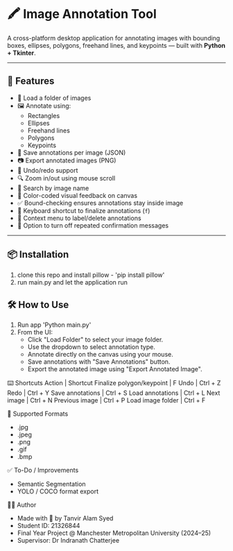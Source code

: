 # 🖍️ Image Annotation Tool

A cross-platform desktop application for annotating images with bounding boxes, ellipses, polygons, freehand lines, and keypoints — built with **Python + Tkinter**.

---

## 🚀 Features

- 📂 Load a folder of images
- 🖼️ Annotate using:
  - Rectangles
  - Ellipses
  - Freehand lines
  - Polygons
  - Keypoints
- 💾 Save annotations per image (JSON)
- 📷 Export annotated images (PNG)
- 🔁 Undo/redo support
- 🔍 Zoom in/out using mouse scroll
- 🔎 Search by image name
- 🎨 Color-coded visual feedback on canvas
- ✅ Bound-checking ensures annotations stay inside image
- 🧭 Keyboard shortcut to finalize annotations (`f`)
- 💬 Context menu to label/delete annotations
- 🙅 Option to turn off repeated confirmation messages

---

## 📦 Installation

1. clone this repo and install pillow - 'pip install pillow'
2. run main.py and let the application run

## 🛠️ How to Use
1. Run app 'Python main.py'
2. From the UI:
   - Click "Load Folder" to select your image folder.
   - Use the dropdown to select annotation type.
   - Annotate directly on the canvas using your mouse.
   - Save annotations with "Save Annotations" button.
   - Export the annotated image using "Export Annotated Image".

⌨️ Shortcuts
Action | Shortcut
Finalize polygon/keypoint | F
Undo | Ctrl + Z
Redo | Ctrl + Y
Save annotations | Ctrl + S
Load annotations | Ctrl + L
Next image | Ctrl + N
Previous image | Ctrl + P
Load image folder | Ctrl + F

📸 Supported Formats
- .jpg
- .jpeg
- .png
- .gif
- .bmp

✅ To-Do / Improvements
 - Semantic Segmentation
 - YOLO / COCO format export

👨‍💻 Author
- Made with 💙 by Tanvir Alam Syed
- Student ID: 21326844
- Final Year Project @ Manchester Metropolitan University (2024–25)
- Supervisor: Dr Indranath Chatterjee
